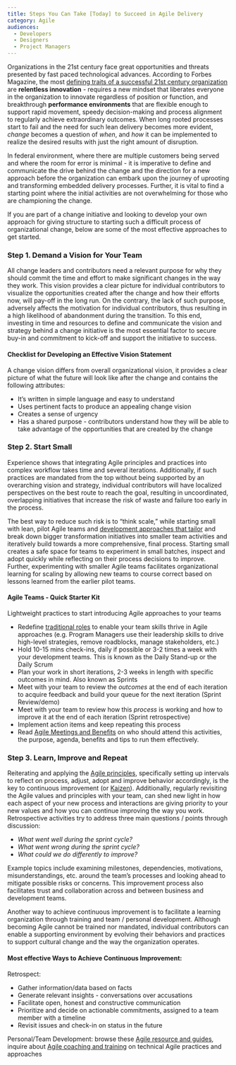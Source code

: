 ```yaml
---
title: Steps You Can Take [Today] to Succeed in Agile Delivery
category: Agile
audiences:
  - Developers
  - Designers
  - Project Managers
---
```


Organizations in the 21st century face great opportunities and threats presented by fast paced technological advances. According to Forbes Magazine, the most [defining traits of a successful 21st century organization](https://www.forbes.com/sites/gapinternational/2014/09/03/the-six-defining-traits-of-the-successful-21st-century-organization/#f2e3ddf1c600) are **relentless innovation** - requires a new mindset that liberates everyone in the organization to innovate regardless of position or function, and breakthrough **performance environments** that are flexible enough to support rapid movement, speedy decision-making and process alignment to regularly achieve extraordinary outcomes. When long rooted processes start to fail and the need for such lean delivery becomes more evident, *change* becomes a question of *when*, and *how* it can be implemented to realize the desired results with just the right amount of disruption.

In federal environment, where there are multiple customers being served and where the room for error is minimal -  it is imperative to define and communicate the drive behind the change and the direction for a new approach before the organization can embark upon the journey of uprooting and transforming embedded delivery processes. Further, it is vital to find a starting point where the initial activities are not overwhelming for those who are championing the change.

If you are part of a change initiative and looking to develop your own approach for giving structure to starting such a difficult process of organizational change, below are some of the most effective approaches to get started.

### Step 1. Demand a Vision for Your Team

All change leaders and contributors need a relevant purpose for why they should commit the time and effort to make significant changes in the way they work. This vision provides a clear picture for individual contributors to visualize the opportunities created after the change and how their efforts now, will pay-off in the long run. On the contrary, the lack of such purpose, adversely affects the motivation for individual contributors, thus resulting in a high likelihood of abandonment during the transition. To this end, investing in time and resources to define and communicate the vision and strategy behind a change initiative is the most essential factor to secure buy-in and commitment to kick-off and support the initiative to success.

#### Checklist for Developing an Effective Vision Statement

A change vision differs from overall organizational vision, it provides a clear picture of what the future will look like after the change and contains the following attributes:

* It’s written in simple language and easy to understand
* Uses pertinent facts to produce an appealing change vision
* Creates a sense of urgency
* Has a shared purpose - contributors understand how they will be able to take advantage of the opportunities that are created by the change

### Step 2. Start Small

Experience shows that integrating Agile principles and practices into complex workflow takes time and several iterations. Additionally, if such practices are mandated from the top without being supported by an overarching vision and strategy, individual contributors will have localized perspectives on the best route to reach the goal, resulting in uncoordinated, overlapping initiatives that increase the risk of waste and failure too early in the process.

The best way to reduce such risk is to “think scale,” while starting small with lean, pilot Agile teams and [development approaches that tailor](https://enterprise-knowledge.com/agile-vs-waterfall-project-management-series-part-3-compromising-to-a-tailored-approach) and break down bigger transformation initiatives into smaller team activities and iteratively build towards a more comprehensive, final process. Starting small creates a safe space for teams to experiment in small batches, inspect and adopt quickly while reflecting on their process decisions to  improve. Further, experimenting with smaller Agile teams facilitates organizational learning for scaling by allowing new teams to course correct based on lessons learned from the earlier pilot teams.

#### Agile Teams - Quick Starter Kit

Lightweight practices to start introducing Agile approaches to your teams

* Redefine [traditional roles](https://tech.gsa.gov/guides/Traditional-Management-Skills-and-Functions-in-an-Agile-Organization) to enable your team skills thrive in Agile approaches (e.g. Program Managers use their leadership skills to drive high-level strategies, remove roadblocks, manage stakeholders, etc.)
* Hold 10-15 mins check-ins, daily if possible or 3-2 times a week with your development teams. This is known as the Daily Stand-up or the Daily Scrum
* Plan your work in short iterations, 2-3 weeks in length with specific outcomes in mind. Also known as Sprints
* Meet with your team to review the *outcomes* at the end of each iteration to acquire feedback and build your queue for the next iteration (Sprint Review/demo)
* Meet with your team to review how this *process* is working and how to improve it at the end of each iteration (Sprint retrospective)
* Implement action items and keep repeating this process
* Read [Agile Meetings and Benefits](https://tech.gsa.gov/guides/Agile_Meetings_Goals_and_Benefits) on who should attend this activities, the purpose, agenda, benefits and tips to run them effectively.

### Step 3. Learn, Improve and Repeat

Reiterating and applying the [Agile principles](http://agilemanifesto.org/principles.html), specifically setting up intervals to reflect on process, adjust, adopt and improve behavior accordingly, is the key to continuous improvement (or  [Kaizen](https://en.wikipedia.org/wiki/Kaizen)). Additionally,  regularly revisiting the Agile values and principles with your team, can shed new light in how each aspect of your new process and interactions are giving priority to your new values and how you can continue improving the way you work. Retrospective activities try to address three main questions / points through discussion:

* *What went well during the sprint cycle?*
* *What went wrong during the sprint cycle?*
* *What could we do differently to improve?*

Example topics include examining milestones, dependencies, motivations, misunderstandings, etc. around the team’s processes and looking ahead to mitigate possible risks or concerns. This improvement process also facilitates trust and collaboration across and between business and development teams.

Another way to achieve continuous improvement is to facilitate a learning organization through training and team / personal development. Although becoming Agile cannot be trained nor mandated, individual contributors can enable a supporting environment by evolving their behaviors and practices to support cultural change and the way the organization operates.

#### Most effective Ways to Achieve Continuous Improvement:
Retrospect:

* Gather information/data based on facts
* Generate relevant insights - conversations over accusations
* Facilitate open, honest and constructive communication
* Prioritize and decide on actionable commitments, assigned to a team member with a timeline
* Revisit issues and check-in on status in the future

Personal/Team Development: browse these [Agile resource and guides](https://tech.gsa.gov/guides), inquire about [Agile coaching and training](https://tech.gsa.gov/work-with-us) on technical Agile practices and approaches

